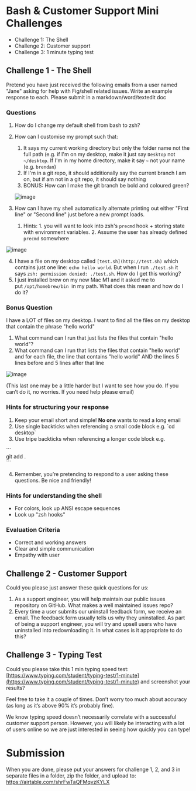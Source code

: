 # Bash & Customer Support Mini Challenges

- Challenge 1: The Shell
- Challenge 2: Customer support
- Challenge 3: 1 minute typing test

## Challenge 1 - The Shell

Pretend you have just received the following emails from a user named "Jane" asking for help with Fig/shell related issues. Write an example response to each. Please submit in a markdown/word/textedit doc

### Questions

1. How do I change my default shell from bash to zsh?
2. How can I customise my prompt such that:
    1. It says my current working directory but only the folder name not the full path (e.g. if I'm on my desktop, make it just say `Desktop` not `~/desktop`. If I'm in my home directory, make it say `~` not your name (e.g. `brendan`)
    2. If I'm in a git repo, it should additionally say the current branch I am on, but if am not in a git repo, it should say nothing
    3. BONUS: How can I make the git branch be bold and coloured green?
    
    ![image](https://user-images.githubusercontent.com/4949076/155825156-3672ff7f-ef5e-41a6-8266-f5c92ba016d3.png)

    
3. How can I have my shell automatically alternate printing out either "First line" or "Second line" just before a new prompt loads.
    1. Hints: 1. you will want to look into zsh's `precmd` hook + storing state with environment variables. 2. Assume the user has already defined `precmd` somewhere
    
![image](https://user-images.githubusercontent.com/4949076/155825160-4b020a5b-d6bb-4d0f-bec5-ee029e7c591b.png)

    
4. I have a file on my desktop called `[test.sh](http://test.sh)` which contains just one line: `echo hello world`. But when I run `./test.sh` it says `zsh: permission denied: ./test.sh`. How do I get this working?
5. I just installed brew on my new Mac M1 and it asked me to put `/opt/homebrew/bin`
 in my path. What does this mean and how do I do it?


### Bonus Question

I have a LOT of files on my desktop. I want to find all the files on my desktop that contain the phrase "hello world"

1. What command can I run that just lists the files that contain "hello world"?
2. What command can I run that lists the files that contain "hello world" and for each file, the line that contains "hello world" AND the lines 5 lines before and 5 lines after that line

![image](https://user-images.githubusercontent.com/4949076/155825166-7deda356-edf2-4715-9ae8-a669e43c82b6.png)


(This last one may be a little harder but I want to see how you do. If you can’t do it, no worries. If you need help please email)

### Hints for structuring your response

1. Keep your email short and simple! **No one** wants to read a long email
2. Use single backticks when referencing a small code block e.g. \`cd desktop\`  
3. Use tripe backticks when referencing a longer code block e.g.

\```  
git add .  
\```  

4. Remember, you’re pretending to respond to a user asking these questions. Be nice and friendly!

### Hints for understanding the shell

- For colors, look up ANSI escape sequences
- Look up "zsh hooks"

### Evaluation Criteria
* Correct and working answers
* Clear and simple communication
* Empathy with user



## Challenge 2 - Customer Support

Could you please just answer these quick questions for us:

1. As a support engineer, you will help maintain our public issues repository on GitHub. What makes a well maintained issues repo?
2. Every time a user submits our uninstall feedback form, we receive an email. The feedback form usually tells us why they uninstalled. As part of being a support engineer, you will try and upsell users who have uninstalled into redownloading it. In what cases is it appropriate to do this?



## Challenge 3 - Typing Test

Could you please take this 1 min typing speed test: [https://www.typing.com/student/typing-test/1-minute](https://www.typing.com/student/typing-test/1-minute) and screenshot your results? 

Feel free to take it a couple of times. Don’t worry too much about accuracy (as long as it’s above 90% it’s probably fine).

We know typing speed doesn’t necessarily correlate with a successful customer support person. However, you will likely be interacting with a lot of users online so we are just interested in seeing how quickly you can type!


# Submission
When you are done, please put your answers for challenge 1, 2, and 3 in separate files in a folder, zip the folder, and upload to: https://airtable.com/shrFwTaQFMqvzKYLX

